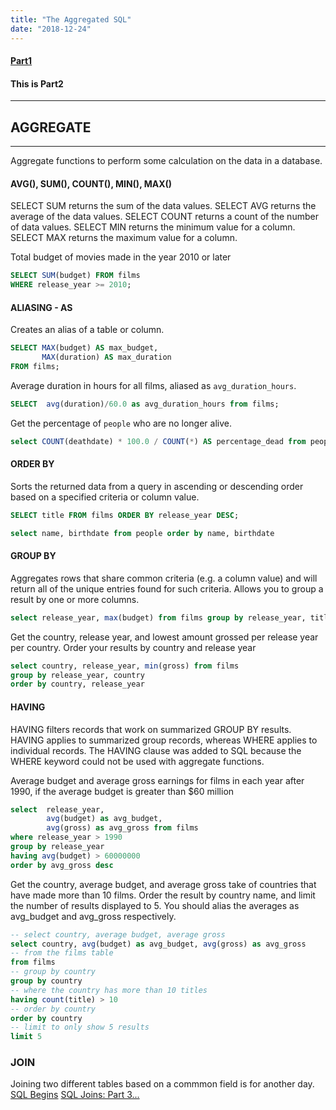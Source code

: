 ```yaml
---
title: "The Aggregated SQL"
date: "2018-12-24"
---
```

#### [Part1](SQL-Begins.md)
#### This is Part2
---

## AGGREGATE
---

Aggregate functions to perform some calculation on the data in a database.

#### AVG(), SUM(), COUNT(), MIN(), MAX()
SELECT SUM returns the sum of the data values.
SELECT AVG returns the average of the data values.
SELECT COUNT returns a count of the number of data values.
SELECT MIN returns the minimum value for a column.
SELECT MAX returns the maximum value for a column.


Total budget of movies made in the year 2010 or later
```sql
SELECT SUM(budget) FROM films
WHERE release_year >= 2010;
```

#### ALIASING - AS
Creates an alias of a table or column.

```sql
SELECT MAX(budget) AS max_budget,
       MAX(duration) AS max_duration
FROM films;
```


Average duration in hours for all films, aliased as `avg_duration_hours`.
```sql
SELECT  avg(duration)/60.0 as avg_duration_hours from films;
```

Get the percentage of `people` who are no longer alive. 
```sql
select COUNT(deathdate) * 100.0 / COUNT(*) AS percentage_dead from people;
```


#### ORDER BY
Sorts the returned data from a query in ascending or descending order based on a specified criteria or column value.

```sql
SELECT title FROM films ORDER BY release_year DESC;

select name, birthdate from people order by name, birthdate
```

#### GROUP BY
Aggregates rows that share common criteria (e.g. a column value) and will return all of the unique entries found for such criteria. Allows you to group a result by one or more columns.

```sql
select release_year, max(budget) from films group by release_year, title
```

Get the country, release year, and lowest amount grossed per release year per country. Order your results by country and release year
```sql
select country, release_year, min(gross) from films 
group by release_year, country 
order by country, release_year
```

#### HAVING 
HAVING filters records that work on summarized GROUP BY results. HAVING applies to summarized group records, whereas WHERE applies to individual records. The HAVING clause was added to SQL because the WHERE keyword could not be used with aggregate functions.

Average budget and average gross earnings for films in each year after 1990, if the average budget is greater than $60 million
```sql
select  release_year, 
        avg(budget) as avg_budget,
        avg(gross) as avg_gross from films 
where release_year > 1990 
group by release_year
having avg(budget) > 60000000
order by avg_gross desc
```

Get the country, average budget, and average gross take of countries that have made more than 10 films. Order the result by country name, and limit the number of results displayed to 5. You should alias the averages as avg_budget and avg_gross respectively.
```sql
-- select country, average budget, average gross
select country, avg(budget) as avg_budget, avg(gross) as avg_gross
-- from the films table
from films
-- group by country 
group by country
-- where the country has more than 10 titles
having count(title) > 10
-- order by country
order by country
-- limit to only show 5 results
limit 5
```

### JOIN
Joining two different tables based on a commmon field is for another day.
[SQL Begins](SQL-Begins.md) 
[SQL Joins: Part 3...]()